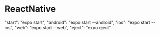 # ReactNative

"start": "expo start",
"android": "expo start --android",
"ios": "expo start --ios",
"web": "expo start --web",
"eject": "expo eject"

